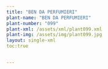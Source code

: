 ```yaml
---
title: "BEN DA PERFUMIERI"
plant-name: "BEN DA PERFUMIERI"
plant-number: "099"
plant-xml: /assets/xml/plant099.xml
plant-img: /assets/img/plant099.jpg
layout: single-xml
toc:true


---
```

